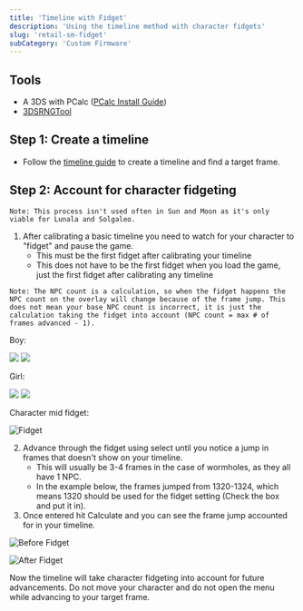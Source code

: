 ```yaml
---
title: 'Timeline with Fidget'
description: 'Using the timeline method with character fidgets'
slug: 'retail-sm-fidget'
subCategory: 'Custom Firmware'
---
```


## Tools

- A 3DS with PCalc ([PCalc Install Guide](https://www.pokemonrng.com/misc-3ds-installing-pcalc))
- [3DSRNGTool](https://github.com/wwwwwwzx/3DSRNGTool/releases)

## Step 1: Create a timeline

- Follow the [timeline guide](https://www.pokemonrng.com/retail-sm-timeline) to create a timeline and find a target frame.

## Step 2: Account for character fidgeting

```
Note: This process isn't used often in Sun and Moon as it's only viable for Lunala and Solgaleo.
```

1. After calibrating a basic timeline you need to watch for your character to "fidget" and pause the game.
   - This must be the first fidget after calibrating your timeline
   - This does not have to be the first fidget when you load the game, just the first fidget after calibrating any timeline

```
Note: The NPC count is a calculation, so when the fidget happens the NPC count on the overlay will change because of the frame jump. This does not mean your base NPC count is incorrect, it is just the calculation taking the fidget into account (NPC count = max # of frames advanced - 1).
```

Boy:

![](https://camo.githubusercontent.com/6319d400d9f87d6dceda41b36caad2bc2a03d905/68747470733a2f2f692e696d6775722e636f6d2f6d41794a3149372e676966) ![](https://camo.githubusercontent.com/dfd85f146d791e87030b5c402100fb64ea711837/68747470733a2f2f692e696d6775722e636f6d2f62587a704d42702e676966)

Girl:

![](https://camo.githubusercontent.com/783ad84d0ba843a82f8ceae7224f88d12278a35c/68747470733a2f2f692e696d6775722e636f6d2f637735787770432e676966) ![](https://camo.githubusercontent.com/4d46716f6dbda58e43acbb7a4837644e6b99bfd9/68747470733a2f2f692e696d6775722e636f6d2f4e6c78337278452e676966)

Character mid fidget:

![Fidget](../../images/Sun-Moon/Fidget-Timeline/Fidget.png)

2. Advance through the fidget using select until you notice a jump in frames that doesn't show on your timeline.
   - This will usually be 3-4 frames in the case of wormholes, as they all have 1 NPC.
   - In the example below, the frames jumped from 1320-1324, which means 1320 should be used for the fidget setting (Check the box and put it in).
3. Once entered hit Calculate and you can see the frame jump accounted for in your timeline.

![Before Fidget](../../images/Sun-Moon/Fidget-Timeline/Before.jpg)

![After Fidget](../../images/Sun-Moon/Fidget-Timeline/After.jpg)

Now the timeline will take character fidgeting into account for future advancements. Do not move your character and do not open the menu while advancing to your target frame.
